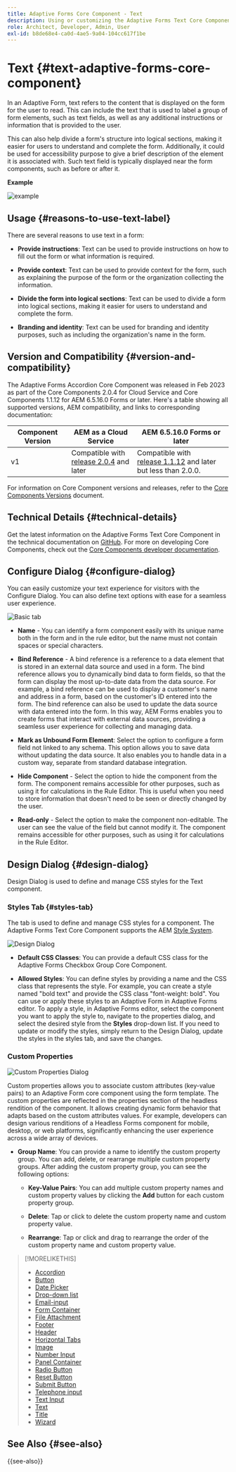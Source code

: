 ```yaml
---
title: Adaptive Forms Core Component - Text
description: Using or customizing the Adaptive Forms Text Core Component.
role: Architect, Developer, Admin, User
exl-id: b8de68e4-ca0d-4ae5-9a04-104cc617f1be
---
```

# Text {#text-adaptive-forms-core-component}

In an Adaptive Form, text refers to the content that is displayed on the form for the user to read. This can include the text that is used to label a group of form elements, such as text fields, as well as any additional instructions or information that is provided to the user.

This can also help divide a form's structure into logical sections, making it easier for users to understand and complete the form. Additionally, it could be used for accessibility purpose to give a brief description of the element it is associated with. Such text field is typically displayed near the form components, such as before or after it.

**Example**

![example](/help/adaptive-forms/assets/text.png)

## Usage {#reasons-to-use-text-label}

There are several reasons to use text in a form:

-   **Provide instructions**: Text can be used to provide instructions on how to fill out the form or what information is required.

-   **Provide context**: Text can be used to provide context for the form, such as explaining the purpose of the form or the organization collecting the information.

-   **Divide the form into logical sections**: Text can be used to divide a form into logical sections, making it easier for users to understand and complete the form.

*   **Branding and identity**: Text can be used for branding and identity purposes, such as including the organization's name in the form.

## Version and Compatibility {#version-and-compatibility}

The Adaptive Forms Accordion Core Component was released in Feb 2023 as part of the Core Components 2.0.4 for Cloud Service and Core Components 1.1.12 for AEM 6.5.16.0 Forms or later. Here's a table showing all supported versions, AEM compatibility, and links to corresponding documentation:

|Component Version|AEM as a Cloud Service|AEM 6.5.16.0 Forms or later|
|---|---|---|
|v1|Compatible with<br>[release 2.0.4](/help/adaptive-forms/version.md) and later| Compatible with<br>[release 1.1.12](/help/adaptive-forms/version.md) and later but less than 2.0.0.|

For information on Core Component versions and releases, refer to the [Core Components Versions](/help/adaptive-forms/version.md) document.

<!-- ## Sample Component Output {#sample-component-output}

To experience the Accordion Component as well as see examples of its configuration options as well as HTML and JSON output, visit the [Component Library](https://adobe.com/go/aem_cmp_library_accordion). -->

## Technical Details {#technical-details}

Get the latest information on the Adaptive Forms Text Core Component in the technical documentation on [GitHub](https://github.com/adobe/aem-core-forms-components/tree/master/ui.af.apps/src/main/content/jcr_root/apps/core/fd/components/form/text/v1/text). For more on developing Core Components, check out the [Core Components developer documentation](/help/developing/overview.md).

## Configure Dialog {#configure-dialog}

You can easily customize your text experience for visitors with the Configure Dialog. You can also define text options with ease for a seamless user experience.

![Basic tab](/help/adaptive-forms/assets/text_properties.png)

-   **Name** - You can identify a form component easily with its unique name both in the form and in the rule editor, but the name must not contain spaces or special characters.

-   **Bind Reference** - A bind reference is a reference to a data element that is stored in an external data source and used in a form. The bind reference allows you to dynamically bind data to form fields, so that the form can display the most up-to-date data from the data source. For example, a bind reference can be used to display a customer's name and address in a form, based on the customer's ID entered into the form. The bind reference can also be used to update the data source with data entered into the form. In this way, AEM Forms enables you to create forms that interact with external data sources, providing a seamless user experience for collecting and managing data.
- **Mark as Unbound Form Element**: Select the option to configure a form field not linked to any schema. This option allows you to save data without updating the data source. It also enables you to handle data in a custom way, separate from standard database integration.
-   **Hide Component** - Select the option to hide the component from the form. The component remains accessible for other purposes, such as using it for calculations in the Rule Editor. This is useful when you need to store information that doesn't need to be seen or directly changed by the user. 
-   **Read-only** - Select the option to make the component non-editable. The user can see the value of the field but cannot modify it. The component remains accessible for other purposes, such as using it for calculations in the Rule Editor.


## Design Dialog {#design-dialog}

Design Dialog is used to define and manage CSS styles for the Text component.

### Styles Tab {#styles-tab}

The tab is used to define and manage CSS styles for a component. The Adaptive Forms Text Core Component supports the AEM [Style System](/help/get-started/authoring.md#component-styling).

![Design Dialog](/help/adaptive-forms/assets/checkbox-style.png)

- **Default CSS Classes**: You can provide a default CSS class for the Adaptive Forms Checkbox Group Core Component. 

- **Allowed Styles**: You can define styles by providing a name and the CSS class that represents the style. For example, you can create a style named "bold text" and provide the CSS class "font-weight: bold". You can use or apply these styles to an Adaptive Form in Adaptive Forms editor. To apply a style, in Adaptive Forms editor, select the component you want to apply the style to, navigate to the properties dialog, and select the desired style from the **Styles** drop-down list. If you need to update or modify the styles, simply return to the Design Dialog, update the styles in the styles tab, and save the changes.

### Custom Properties 

![Custom Properties Dialog](/help/adaptive-forms/assets/checkbox-customproperties.png)

Custom properties allows you to associate custom attributes (key-value pairs) to an Adaptive Form core component using the form template. The custom properties are reflected in the properties section of the headless rendition of the component. It allows creating dynamic form behavior that adapts based on the custom attributes values. For example, developers can design various renditions of a Headless Forms component for mobile, desktop, or web platforms, significantly enhancing the user experience across a wide array of devices.

- **Group Name**: You can provide a name to identify the custom property group. You can add, delete, or rearrange multiple custom property groups. After adding the custom property group, you can see the following options:

    - **Key-Value Pairs**: You can add multiple custom property names and custom property values by clicking the **Add** button for each custom property group.

    - **Delete**: Tap or click to delete the custom property name and custom property value.

    - **Rearrange**: Tap or click and drag to rearrange the order of the custom property name and custom property value.

>[!MORELIKETHIS]
>
>- [Accordion](/help/adaptive-forms/components/accordion.md)
>- [Button](/help/adaptive-forms/components/button.md)
>- [Date Picker](/help/adaptive-forms/components/date-picker.md)
>- [Drop-down list](/help/adaptive-forms/components/drop-down.md)
>- [Email-input](/help/adaptive-forms/components/email-input.md)
>- [Form Container](/help/adaptive-forms/components/form-container.md)
>- [File Attachment](/help/adaptive-forms/components/file-attachment.md)
>- [Footer](/help/adaptive-forms/components/footer.md)
>- [Header](/help/adaptive-forms/components/header.md)
>- [Horizontal Tabs](/help/adaptive-forms/components/horizontal-tabs.md)
>- [Image](/help/adaptive-forms/components/image.md)
>- [Number Input](/help/adaptive-forms/components/number-input.md)
>- [Panel Container](/help/adaptive-forms/components/panel-container.md)
>- [Radio Button](/help/adaptive-forms/components/radio-button.md)
>- [Reset Button](/help/adaptive-forms/components/reset-button.md)
>- [Submit Button](/help/adaptive-forms/components/submit-button.md)
>- [Telephone input](/help/adaptive-forms/components/telephone-input.md)
>- [Text Input](/help/adaptive-forms/components/text-input.md)
>- [Text](/help/adaptive-forms/components/text.md)
>- [Title](/help/adaptive-forms/components/title.md)
>- [Wizard](/help/adaptive-forms/components/wizard.md)

## See Also {#see-also}

{{see-also}}